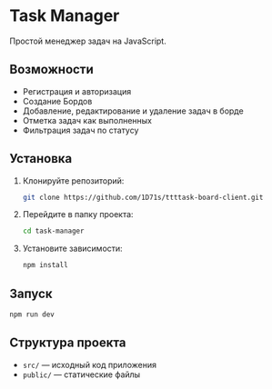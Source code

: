 # Task Manager

Простой менеджер задач на JavaScript.

## Возможности

- Регистрация и авторизация
- Создание Бордов
- Добавление, редактирование и удаление задач в борде
- Отметка задач как выполненных
- Фильтрация задач по статусу

## Установка

1. Клонируйте репозиторий:
    ```bash
    git clone https://github.com/1D71s/ttttask-board-client.git
    ```
2. Перейдите в папку проекта:
    ```bash
    cd task-manager
    ```
3. Установите зависимости:
    ```bash
    npm install
    ```

## Запуск

```bash
npm run dev
```

## Структура проекта

- `src/` — исходный код приложения
- `public/` — статические файлы
